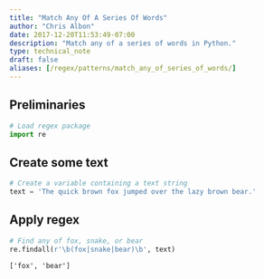 ```yaml
---
title: "Match Any Of A Series Of Words"
author: "Chris Albon"
date: 2017-12-20T11:53:49-07:00
description: "Match any of a series of words in Python."
type: technical_note
draft: false
aliases: [/regex/patterns/match_any_of_series_of_words/]
---
```

## Preliminaries


```python
# Load regex package
import re
```

## Create some text


```python
# Create a variable containing a text string
text = 'The quick brown fox jumped over the lazy brown bear.'
```

## Apply regex


```python
# Find any of fox, snake, or bear
re.findall(r'\b(fox|snake|bear)\b', text)
```




    ['fox', 'bear']


